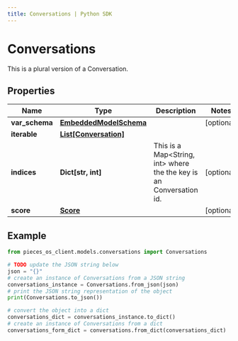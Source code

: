 ```yaml
---
title: Conversations | Python SDK
---
```


# Conversations

This is a plural version of a Conversation.

## Properties

Name | Type | Description | Notes
------------ | ------------- | ------------- | -------------
**var_schema** | [**EmbeddedModelSchema**](EmbeddedModelSchema) |  | [optional] 
**iterable** | [**List[Conversation]**](Conversation) |  | 
**indices** | **Dict[str, int]** | This is a Map&lt;String, int&gt; where the the key is an Conversation id. | [optional] 
**score** | [**Score**](Score) |  | [optional] 

## Example

```python
from pieces_os_client.models.conversations import Conversations

# TODO update the JSON string below
json = "{}"
# create an instance of Conversations from a JSON string
conversations_instance = Conversations.from_json(json)
# print the JSON string representation of the object
print(Conversations.to_json())

# convert the object into a dict
conversations_dict = conversations_instance.to_dict()
# create an instance of Conversations from a dict
conversations_form_dict = conversations.from_dict(conversations_dict)
```


